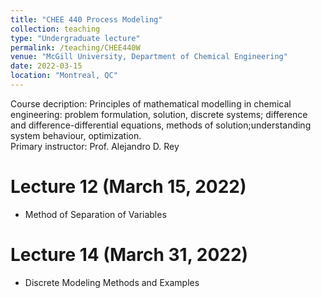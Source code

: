 ```yaml
---
title: "CHEE 440 Process Modeling"
collection: teaching
type: "Undergraduate lecture"
permalink: /teaching/CHEE440W
venue: "McGill University, Department of Chemical Engineering"
date: 2022-03-15
location: "Montreal, QC"
---
```


Course decription: Principles of mathematical modelling in chemical engineering: problem formulation, solution, discrete systems; difference and difference-differential equations, methods of solution;understanding system behaviour, optimization. \
Primary instructor: Prof. Alejandro D. Rey

Lecture 12 (March 15, 2022)
======
* Method of Separation of Variables

Lecture 14 (March 31, 2022)
======
* Discrete Modeling Methods and Examples

